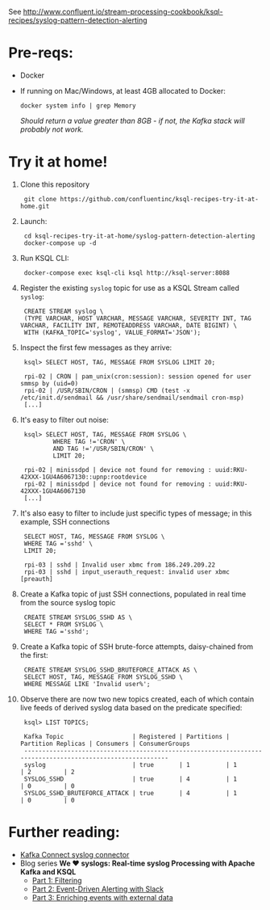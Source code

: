 See http://www.confluent.io/stream-processing-cookbook/ksql-recipes/syslog-pattern-detection-alerting

# Pre-reqs: 

* Docker
* If running on Mac/Windows, at least 4GB allocated to Docker: 

      docker system info | grep Memory 

    _Should return a value greater than 8GB - if not, the Kafka stack will probably not work._


# Try it at home!

1. Clone this repository

        git clone https://github.com/confluentinc/ksql-recipes-try-it-at-home.git

2. Launch: 

        cd ksql-recipes-try-it-at-home/syslog-pattern-detection-alerting
        docker-compose up -d

3. Run KSQL CLI:

        docker-compose exec ksql-cli ksql http://ksql-server:8088

4. Register the existing `syslog` topic for use as a KSQL Stream called `syslog`: 

        CREATE STREAM syslog \
        (TYPE VARCHAR, HOST VARCHAR, MESSAGE VARCHAR, SEVERITY INT, TAG VARCHAR, FACILITY INT, REMOTEADDRESS VARCHAR, DATE BIGINT) \
        WITH (KAFKA_TOPIC='syslog', VALUE_FORMAT='JSON');

5. Inspect the first few messages as they arrive: 

        ksql> SELECT HOST, TAG, MESSAGE FROM SYSLOG LIMIT 20;

        rpi-02 | CRON | pam_unix(cron:session): session opened for user smmsp by (uid=0)
        rpi-02 | /USR/SBIN/CRON | (smmsp) CMD (test -x /etc/init.d/sendmail && /usr/share/sendmail/sendmail cron-msp)
        [...]

2. It's easy to filter out noise: 

        ksql> SELECT HOST, TAG, MESSAGE FROM SYSLOG \
                WHERE TAG !='CRON' \
                AND TAG !='/USR/SBIN/CRON' \
                LIMIT 20;

        rpi-02 | minissdpd | device not found for removing : uuid:RKU-42XXX-1GU4A6067130::upnp:rootdevice
        rpi-02 | minissdpd | device not found for removing : uuid:RKU-42XXX-1GU4A6067130
        [...]

3. It's also easy to filter to include just specific types of message; in this example, SSH connections

        SELECT HOST, TAG, MESSAGE FROM SYSLOG \
        WHERE TAG ='sshd' \
        LIMIT 20;

        rpi-03 | sshd | Invalid user xbmc from 186.249.209.22
        rpi-03 | sshd | input_userauth_request: invalid user xbmc [preauth]

4. Create a Kafka topic of just SSH connections, populated in real time from the source syslog topic

        CREATE STREAM SYSLOG_SSHD AS \
        SELECT * FROM SYSLOG \
        WHERE TAG ='sshd';

5. Create a Kafka topic of SSH brute-force attempts, daisy-chained from the first: 

        CREATE STREAM SYSLOG_SSHD_BRUTEFORCE_ATTACK AS \
        SELECT HOST, TAG, MESSAGE FROM SYSLOG_SSHD \
        WHERE MESSAGE LIKE 'Invalid user%';

6. Observe there are now two new topics created, each of which contain live feeds of derived syslog data based on the predicate specified: 

        ksql> LIST TOPICS;

        Kafka Topic                   | Registered | Partitions | Partition Replicas | Consumers | ConsumerGroups
        -----------------------------------------------------------------------------------------------------------
        syslog                        | true       | 1          | 1                  | 2         | 2
        SYSLOG_SSHD                   | true       | 4          | 1                  | 0         | 0
        SYSLOG_SSHD_BRUTEFORCE_ATTACK | true       | 4          | 1                  | 0         | 0


# Further reading: 

* [Kafka Connect syslog connector](https://www.confluent.io/connector/kafka-connect-syslog/)
* Blog series **We ❤️ syslogs: Real-time syslog Processing with Apache Kafka and KSQL**
  * [Part 1: Filtering](https://www.confluent.io/blog/real-time-syslog-processing-apache-kafka-ksql-part-1-filtering)
  * [Part 2: Event-Driven Alerting with Slack](https://www.confluent.io/blog/real-time-syslog-processing-with-apache-kafka-and-ksql-part-2-event-driven-alerting-with-slack/)
  * [Part 3: Enriching events with external data](https://www.confluent.io/blog/real-time-syslog-processing-apache-kafka-ksql-enriching-events-with-external-data/)
